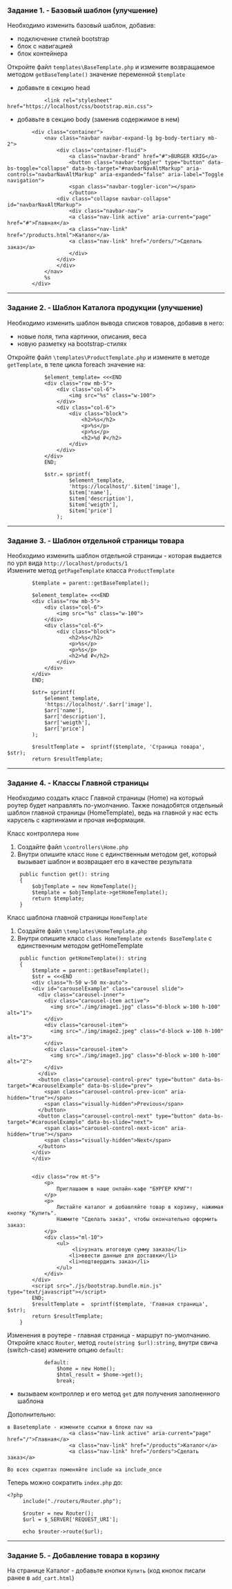 ### Задание 1. - Базовый шаблон (улучшение)

Необходимо изменить базовый шаблон, добавив:
- подключение стилей bootstrap
- блок с навигацией
- блок контейнера
  
Откройте файл `templates\BaseTemplate.php` и измените возвращаемое методом `getBaseTemplate()` значение переменной `$template`
- добавьте в секцию head
```
            <link rel="stylesheet" href="https://localhost/css/bootstrap.min.css">
```
- добавьте в секцию body (заменив содержимое в нем)
```
        <div class="container">
            <nav class="navbar navbar-expand-lg bg-body-tertiary mb-2">
                <div class="container-fluid">
                    <a class="navbar-brand" href="#">BURGER KRIG</a>
                    <button class="navbar-toggler" type="button" data-bs-toggle="collapse" data-bs-target="#navbarNavAltMarkup" aria-controls="navbarNavAltMarkup" aria-expanded="false" aria-label="Toggle navigation">
                    <span class="navbar-toggler-icon"></span>
                    </button>
                <div class="collapse navbar-collapse" id="navbarNavAltMarkup">
                    <div class="navbar-nav">
                    <a class="nav-link active" aria-current="page" href="#">Главная</a>
                    <a class="nav-link" href="/products.html">Каталог</a>
                    <a class="nav-link" href="/orders/">Сделать заказ</a>
                    </div>
                </div>
                </div>
            </nav>
            %s
        </div>
```
<hr>

### Задание 2. - Шаблон Каталога продукции (улучшение)

Необходимо изменить шаблон вывода списков товаров, добавив в него:
- новые поля, типа картинки, описания, веса
- новую разметку на bootstrap-стилях

Откройте файл `\templates\ProductTemplate.php` и измените в методе `getTemplate`, в теле цикла foreach значение на:
```
            $element_template= <<<END
            <div class="row mb-5">
                <div class="col-6">
                    <img src="%s" class="w-100">
                </div>
                <div class="col-6">
                    <div class="block">
                        <h2>%s</h2>
                        <p>%s</p>
                        <p>%s</p>
                        <h2>%d ₽</h2>
                    </div>
                </div>
            </div>
            END;

            $str.= sprintf(
                    $element_template, 
                    'https://localhost/'.$item['image'],
                    $item['name'],
                    $item['description'],
                    $item['weigth'],
                    $item['price']
                );
```
<hr>

### Задание 3. - Шаблон отдельной страницы товара

Необходимо изменить шаблон отдельной страницы - которая выдается по урл вида `http://localhost/products/1`  
Измените метод `getPageTemplate` класса `ProductTemplate`
```
        $template = parent::getBaseTemplate();

        $element_template= <<<END
        <div class="row mb-5">
            <div class="col-6">
                <img src="%s" class="w-100">
            </div>
            <div class="col-6">
                <div class="block">
                    <h2>%s</h2>
                    <p>%s</p>
                    <p>%s</p>
                    <h2>%d ₽</h2>
                </div>
            </div>
        </div>
        END;

        $str= sprintf(
            $element_template, 
            'https://localhost/'.$arr['image'],
            $arr['name'],
            $arr['description'],
            $arr['weigth'],
            $arr['price']
        );      

        $resultTemplate =  sprintf($template, 'Страница товара', $str);
        return $resultTemplate;
```
<hr>

### Задание 4. - Классы Главной страницы

Необходимо создать класс Главной страницы (Home) на который роутер будет направлять по-умолчанию.
Также понадобятся отдельный шаблон главной страницы (HomeTemplate), ведь на главной у нас есть карусель с картинками и прочая информация.

Класс контроллера `Home`
1. Создайте файл `\controllers\Home.php`
2. Внутри опишите класс `Home` с единственным методом get, который вызывает шаблон и возвращает его в качестве результата
```
    public function get(): string 
    {
        $objTemplate = new HomeTemplate();
        $template = $objTemplate->getHomeTemplate();
        return $template;
    }
```

Класс шаблона главной страницы `HomeTemplate`
1. Создайте файл `\templates\HomeTemplate.php`
2. Внутри опишите класс `class HomeTemplate extends BaseTemplate` с единственным методом getHomeTemplate
```
    public function getHomeTemplate(): string 
    {
        $template = parent::getBaseTemplate();
        $str = <<<END
        <div class="h-50 w-50 mx-auto">
        <div id="carouselExample" class="carousel slide">
          <div class="carousel-inner">
            <div class="carousel-item active">
              <img src="./img/image1.jpg" class="d-block w-100 h-100" alt="1">
            </div>
            <div class="carousel-item">
              <img src="./img/image2.jpeg" class="d-block w-100 h-100" alt="3">
            </div>
            <div class="carousel-item">
              <img src="./img/image3.jpg" class="d-block w-100 h-100" alt="2">
            </div>
          </div>
          <button class="carousel-control-prev" type="button" data-bs-target="#carouselExample" data-bs-slide="prev">
            <span class="carousel-control-prev-icon" aria-hidden="true"></span>
            <span class="visually-hidden">Previous</span>
          </button>
          <button class="carousel-control-next" type="button" data-bs-target="#carouselExample" data-bs-slide="next">
            <span class="carousel-control-next-icon" aria-hidden="true"></span>
            <span class="visually-hidden">Next</span>
          </button>
        </div>
        </div>
    
    
        <div class="row mt-5">
            <p>
                Приглашаем в наше онлайн-кафе "БУРГЕР КРИГ"!
            </p>
            <p>
                Листайте каталог и добавляйте товар в корзину, нажимая кнопку "Купить".
                Нажмите "Сделать заказ", чтобы окончательно оформить заказ:
            </p>
            <div class="ml-10">
                <ul>
                     <li>узнать итоговую сумму заказа</li>
                    <li>ввести данные для доставки</li>
                    <li>подтвердить заказ</li>
                </ul>
            </div>
        </div>   
        <script src="./js/bootstrap.bundle.min.js" type="text/javascript"></script>
        END;
        $resultTemplate =  sprintf($template, 'Главная страница', $str);
        return $resultTemplate;
    }
```

Изменения в роутере - главная страница - маршрут по-умолчанию.
Откройте класс `Router`, метод `route(string $url):string`, внутри свича (switch-case) измените опцию `default:`
```
            default:
                $home = new Home();
                $html_result = $home->get();
                break;
```
- вызываем контроллер и его метод `get` для получения заполненного шаблона

Дополнительно:
```
в Basetemplate - измените ссылки в блоке nav на
                    <a class="nav-link active" aria-current="page" href="/">Главная</a>
                    <a class="nav-link" href="/products">Каталог</a>
                    <a class="nav-link" href="/orders">Сделать заказ</a>

Во всех скриптах поменяйте include на include_once
```
Теперь можно сократить `index.php` до:
```
<?php 
	 include("./routers/Router.php");
	
	 $router = new Router();
	 $url = $_SERVER['REQUEST_URI'];

	 echo $router->route($url);
```
<hr>

### Задание 5. - Добавление товара в корзину

На странице Каталог - добавьте кнопки `Купить` (код кнопок писали ранее в `add_cart.html`)
